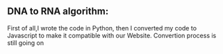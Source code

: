 ## DNA to RNA algorithm:
 First of all,I wrote the code in Python, then I converted my code to Javascript to make it compatible with our Website. 
 Convertion process is still going on

